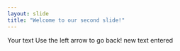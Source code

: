 ```yaml
---
layout: slide
title: "Welcome to our second slide!"
---
```

Your text
Use the left arrow to go back!
new text entered
